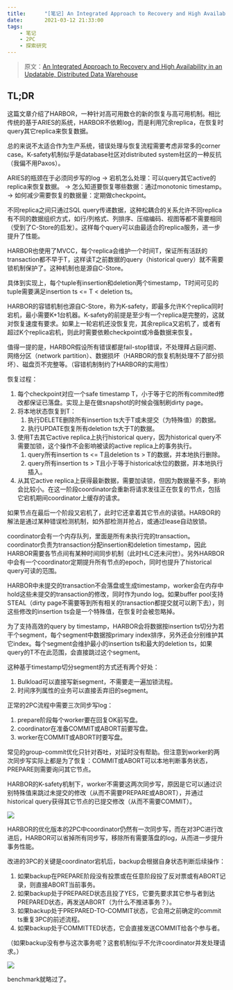 ```yaml
---
title:      "[笔记] An Integrated Approach to Recovery and High Availability in an Updatable, Distributed Data Warehouse"
date:       2021-03-12 21:33:00
tags:
    - 笔记
    - 2PC
    - 探索研究
---
```


> 原文：[An Integrated Approach to Recovery and High Availability in an Updatable, Distributed Data Warehouse](https://citeseerx.ist.psu.edu/viewdoc/download?doi=10.1.1.481.3000&rep=rep1&type=pdf)

## TL;DR

这篇文章介绍了HARBOR，一种针对高可用数仓的新的恢复与高可用机制。相比传统的基于ARIES的系统，HARBOR不依赖log，而是利用冗余replica，在恢复时query其它replica来恢复数据。

总的来说不太适合作为生产系统，错误处理与恢复流程需要考虑非常多的corner case。K-safety机制似乎是database社区对distributed system社区的一种反抗（我偏不用Paxos）。

<!--more-->

ARIES的瓶颈在于必须同步写的log
-> 宕机怎么处理：可以query其它active的replica来恢复数据。
-> 怎么知道要恢复哪些数据：通过monotonic timestamp。
-> 如何减少需要恢复的数据量：定期做checkpoint。

不同replica之间只通过SQL query传递数据，这种松耦合的关系允许不同replica有不同的数据组织方式，如行/列格式、列排序、压缩编码、视图等都不需要相同（受到了C-Store的启发）。这样每个query可以由最适合的replica服务，进一步提升了性能。

HARBOR也使用了MVCC，每个replica会维护一个时间T，保证所有活跃的transaction都不早于T，这样读T之前数据的query（historical query）就不需要锁机制保护了。这种机制也是源自C-Store。

具体到实现上，每个tuple有insertion和deletion两个timestamp，T时间可见的tuple需要满足insertion ts <= T < deletion ts。

HARBOR的容错机制也源自C-Store，称为K-safety，即最多允许K个replica同时宕机，最小需要K+1台机器。K-safety的前提是至少有一个replica是完整的，这就对恢复速度有要求。如果上一轮宕机还没恢复完，其余replica又宕机了，或者有超过K个replica宕机，则此时需要依赖checkpoint或冷备数据来恢复。

值得一提的是，HARBOR假设所有错误都是fail-stop错误，不处理拜占庭问题、网络分区（network partition）、数据损坏（HARBOR的恢复机制处理不了部分损坏）、磁盘页不完整等。（容错机制制约了HARBOR的实用性）

恢复过程：
1. 每个checkpoint对应一个safe timestamp T，小于等于它的所有commited修改都保证已落盘。实现上是在做snapshot的时候会强制刷dirty page。
1. 将本地状态恢复到T：
    1. 执行DELETE删除所有insertion ts大于T或未提交（为特殊值）的数据。
    1. 执行UPDATE恢复所有deletion ts大于T的数据。
1. 使用T去其它active replica上执行historical query，因为historical query不需要加锁，这个操作不会影响被读的active replica上的事务执行。
    1. query所有insertion ts <= T且deletion ts > T的数据，并本地执行删除。
    1. query所有insertion ts > T且小于等于historical水位的数据，并本地执行插入。
1. 从其它active replica上获得最新数据，需要加读锁，但因为数据量不多，影响会比较小。在这一阶段coordinator会重新将请求发往正在恢复的节点，包括它宕机期间coordinator上缓存的请求。

如果节点在最后一个阶段又宕机了，此时它还拿着其它节点的读锁。HARBOR的解法是通过某种错误检测机制，如外部检测并抢占，或通过lease自动放锁。

coordinator会有一个内存队列，里面是所有未执行完的transaction。coordinator负责为transaction分配insertion和deletion timestamp，因此HARBOR需要各节点间有某种时间同步机制（此时HLC还未问世）。另外HARBOR中会有一个coordinator定期提升所有节点的epoch，同时也提升了historical query可读的范围。

HARBOR中未提交的transaction不会落盘或生成timestamp，worker会在内存中hold这些未提交的transaction的修改，同时作为undo log。如果buffer pool支持STEAL（dirty page不需要等到所有相关的transaction都提交就可以刷下去），则这些修改的insertion ts会是一个特殊值，在恢复时会被忽略掉。

为了支持高效的query by timestamp，HARBOR会将数据按insertion ts切分为若干个segment，每个segment中数据按primary index排序，另外还会分别维护其它index。每个segment会维护最小的insertion ts和最大的deletion ts，如果query的T不在此范围，会直接跳过这个segment。

这种基于timestamp切分segment的方式还有两个好处：
1. Bulkload可以直接写新segment，不需要走一遍加锁流程。
1. 时间序列属性的业务可以直接丢弃旧的segment。

正常的2PC流程中需要三次同步写log：
1. prepare阶段每个worker要在回复OK前写盘。
1. coordinator在准备COMMIT或ABORT前要写盘。
1. worker在COMMIT或ABORT时要写盘。

常见的group-commit优化只针对吞吐，对延时没有帮助。但注意到worker的两次同步写实际上都是为了恢复：COMMIT或ABORT可以本地判断事务状态，PREPARE则需要询问其它节点。

HARBOR的K-safety机制下，worker不需要这两次同步写，原因是它可以通过识别特殊值来跳过未提交的修改（从而不需要PREPARE或ABORT），并通过historical query获得其它节点的已提交修改（从而不需要COMMIT）。

![](https://fuzhe-pics.oss-cn-beijing.aliyuncs.com/2021-03/integrated-approach-01.png)

HARBOR的优化版本的2PC中coordinator仍然有一次同步写，而在对3PC进行改进后，HARBOR可以省掉所有同步写，移除所有需要落盘的log，从而进一步提升事务性能。

改进的3PC的关键是coordinator宕机后，backup会根据自身状态判断后续操作：
1. 如果backup在PREPARE阶段没有投票或在任意阶段投了反对票或有ABORT记录，则直接ABORT当前事务。
1. 如果backup处于PREPARED状态且投了YES，它要先要求其它参与者到达PREPARED状态，再发送ABORT（为什么不推进事务？）。
1. 如果backup处于PREPARED-TO-COMMIT状态，它会用之前确定的commit ts重复3PC的前述流程。
1. 如果backup处于COMMITTED状态，它会直接发送COMMIT给各个参与者。

（如果backup没有参与这次事务呢？这套机制似乎不允许coordinator并发处理请求。）

![](https://fuzhe-pics.oss-cn-beijing.aliyuncs.com/2021-03/integrated-approach-03.png)

benchmark就略过了。
